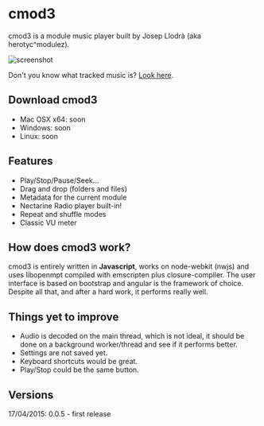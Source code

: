 # cmod3

cmod3 is a module music player built by Josep Llodrà (aka herotyc^modulez).

![screenshot](https://raw.githubusercontent.com/jllodra/cmod3/master/screenshot.png "screenshot")

Don't you know what tracked music is? [Look here](http://en.wikipedia.org/wiki/Music_tracker).

## Download cmod3

* Mac OSX x64: soon
* Windows: soon
* Linux: soon


## Features

* Play/Stop/Pause/Seek...
* Drag and drop (folders and files)
* Metadata for the current module
* Nectarine Radio player built-in!
* Repeat and shuffle modes
* Classic VU meter

## How does cmod3 work?

cmod3 is entirely written in **Javascript**, works on node-webkit (nwjs) and uses libopenmpt compiled with emscripten plus closure-compiler. The user interface is based on bootstrap and angular is the framework of choice. Despite all that, and after a hard work, it performs really well.

## Things yet to improve

* Audio is decoded on the main thread, which is not ideal, it should be done on a background worker/thread and see if it performs better.
* Settings are not saved yet.
* Keyboard shortcuts would be great.
* Play/Stop could be the same button.

## Versions

17/04/2015: 0.0.5 - first release


